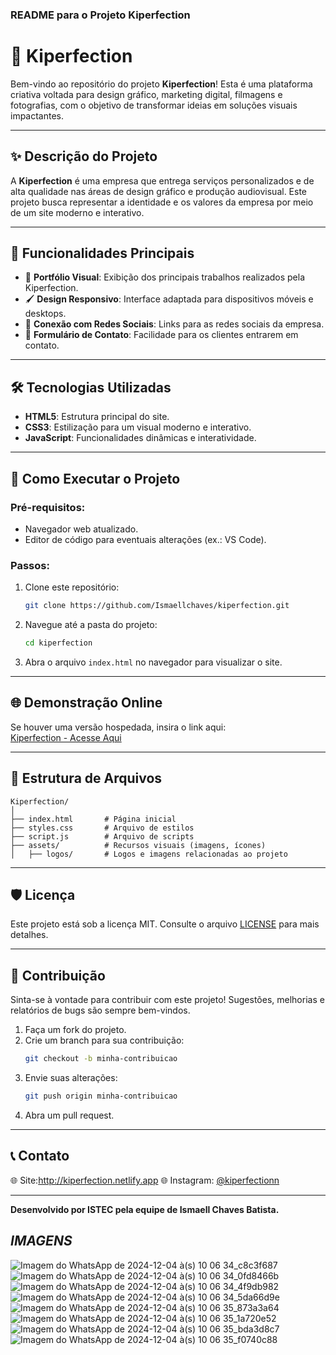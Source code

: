 ### README para o Projeto **Kiperfection**  

# 🎨 Kiperfection  

Bem-vindo ao repositório do projeto **Kiperfection**! Esta é uma plataforma criativa voltada para design gráfico, marketing digital, filmagens e fotografias, com o objetivo de transformar ideias em soluções visuais impactantes.  

---

## ✨ **Descrição do Projeto**  

A **Kiperfection** é uma empresa que entrega serviços personalizados e de alta qualidade nas áreas de design gráfico e produção audiovisual. Este projeto busca representar a identidade e os valores da empresa por meio de um site moderno e interativo.  

---

## 🎯 **Funcionalidades Principais**  

- 🎥 **Portfólio Visual**: Exibição dos principais trabalhos realizados pela Kiperfection.  
- 🖌️ **Design Responsivo**: Interface adaptada para dispositivos móveis e desktops.  
- 📢 **Conexão com Redes Sociais**: Links para as redes sociais da empresa.  
- 📩 **Formulário de Contato**: Facilidade para os clientes entrarem em contato.  

---

## 🛠️ **Tecnologias Utilizadas**  

- **HTML5**: Estrutura principal do site.  
- **CSS3**: Estilização para um visual moderno e interativo.  
- **JavaScript**: Funcionalidades dinâmicas e interatividade.  

---

## 🚀 **Como Executar o Projeto**  

### Pré-requisitos:  
- Navegador web atualizado.  
- Editor de código para eventuais alterações (ex.: VS Code).  

### Passos:  
1. Clone este repositório:  
   ```bash
   git clone https://github.com/Ismaellchaves/kiperfection.git
   ```
2. Navegue até a pasta do projeto:  
   ```bash
   cd kiperfection
   ```
3. Abra o arquivo `index.html` no navegador para visualizar o site.  

---

## 🌐 **Demonstração Online**  

Se houver uma versão hospedada, insira o link aqui:  
[Kiperfection - Acesse Aqui](http://kiperfection.netlify.app)  

---

## 📂 **Estrutura de Arquivos**  

```
Kiperfection/
│
├── index.html       # Página inicial
├── styles.css       # Arquivo de estilos
├── script.js        # Arquivo de scripts
├── assets/          # Recursos visuais (imagens, ícones)
│   ├── logos/       # Logos e imagens relacionadas ao projeto
```

---

## 🛡️ **Licença**  

Este projeto está sob a licença MIT. Consulte o arquivo [LICENSE](./LICENSE) para mais detalhes.

---

## 🤝 **Contribuição**  

Sinta-se à vontade para contribuir com este projeto! Sugestões, melhorias e relatórios de bugs são sempre bem-vindos.  

1. Faça um fork do projeto.  
2. Crie um branch para sua contribuição:  
   ```bash
   git checkout -b minha-contribuicao
   ```
3. Envie suas alterações:  
   ```bash
   git push origin minha-contribuicao
   ```
4. Abra um pull request.  

---

## 📞 **Contato**  

🌐 Site:http://kiperfection.netlify.app
🌐 Instagram: [@kiperfectionn](https://www.instagram.com/kiperfectionn/)  

---  
**Desenvolvido por ISTEC pela equipe de Ismaell Chaves Batista.**  


## *IMAGENS*

![Imagem do WhatsApp de 2024-12-04 à(s) 10 06 34_c8c3f687](https://github.com/user-attachments/assets/83654111-95dc-43d0-bb8d-ad2a77733ca7)
![Imagem do WhatsApp de 2024-12-04 à(s) 10 06 34_0fd8466b](https://github.com/user-attachments/assets/8e1ba602-028f-4e58-aa8b-416fef1d11b0)
![Imagem do WhatsApp de 2024-12-04 à(s) 10 06 34_4f9db982](https://github.com/user-attachments/assets/8a21f7a7-3bc1-49b5-8fba-fdb6be94e960)
![Imagem do WhatsApp de 2024-12-04 à(s) 10 06 34_5da66d9e](https://github.com/user-attachments/assets/b02f060c-979a-4374-9161-f34483a70992)
![Imagem do WhatsApp de 2024-12-04 à(s) 10 06 35_873a3a64](https://github.com/user-attachments/assets/d30e943c-878d-4aaa-a0cc-cfa82e8851ee)
![Imagem do WhatsApp de 2024-12-04 à(s) 10 06 35_1a720e52](https://github.com/user-attachments/assets/c6da4840-9cfc-4cb0-9c10-8549bc5ce748)
![Imagem do WhatsApp de 2024-12-04 à(s) 10 06 35_bda3d8c7](https://github.com/user-attachments/assets/8f5f5c1e-ebc0-49cc-8d76-de892f5c16bd)
![Imagem do WhatsApp de 2024-12-04 à(s) 10 06 35_f0740c88](https://github.com/user-attachments/assets/f1b1967f-c254-461a-8f6e-27bd23ec9dc7)







